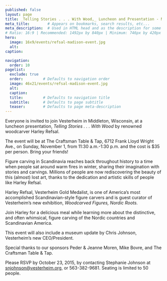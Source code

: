 ```yaml
---
published: false
layout: page
title: _Telling Stories . . . With Wood,_ Luncheon and Presentation - Middleton, Wisconsin
meta_title:        # Appears on bookmarks, search results, etc...
meta_description:  # Used in HTML head and as the description for some search engines
# Ratio: 16:9 | Recommended: 1492px by 840px | Minimum: 746px by 420px
hero:
  image: 16x9/events/refsal-madison-event.jpg
  alt: 
caption: 

navigation:
  order: 10
pagelist:
  exclude: true
  order:         # Defaults to navigation order  
  image: 46x21/events/refsal-madison-event.jpg
  alt:
  caption:
  title:         # Defaults to navigation title
  subtitle:      # Defaults to page subtitle
  teaser:        # Defaults to page meta-description   
---
```

Everyone is invited to join Vesterheim in Middleton, Wisconsin, at a luncheon presentation, _Telling Stories . . . With Wood_ by renowned woodcarver Harley Refsal.  

The event will be at The Craftsman Table & Tap, 6712 Frank Lloyd Wright Ave., on Sunday, November 1, from 11:30 a.m.-1:30 p.m. and the cost is $35 per person. Bring your friends!

Figure carving in Scandinavia reaches back throughout history to a time when people sat around warm fires in winter, sharing their imagination with stories and carvings. Millions of people are now rediscovering the beauty of this (almost) lost art, thanks to the dedication and artistic skills of people like Harley Refsal.

Harley Refsal, Vesterheim Gold Medalist, is one of America’s most accomplished Scandinavian-style figure carvers and is guest curator of Vesterheim’s new exhibition, _Woodcarved Figures, Nordic Roots._

Join Harley for a delicious meal while learning more about the distinctive, and often whimsical, figure carving of the Nordic countries and Scandinavian America. 

This event will also include a museum update by Chris Johnson, Vesterheim’s new CEO/President.

Special thanks to our sponsors Peder & Jeanne Moren, Mike Bovre, and The Craftsman Table & Tap.

Please RSVP by October 23, 2015, by contacting Stephanie Johnson at [snjohnson@vesterheim.org](mailto:snjohnson@vesterheim.org), or 563-382-9681. Seating is limited to 50 people. 